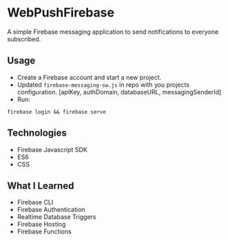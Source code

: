 # WebPushFirebase

A simple Firebase messaging application to send notifications to everyone subscribed.

## Usage

* Create a Firebase account and start a new project.
* Updated `firebase-messaging-sw.js` in repo with you projects configuration. [apiKey, authDomain, databaseURL, messagingSenderId]
* Run:
```
firebase login && firebase serve
```

## Technologies

* Firebase Javascript SDK
* ES6
* CSS


## What I Learned

* Firebase CLI
* Firebase Authentication
* Realtime Database Triggers
* Firebase Hosting
* Firebase Functions